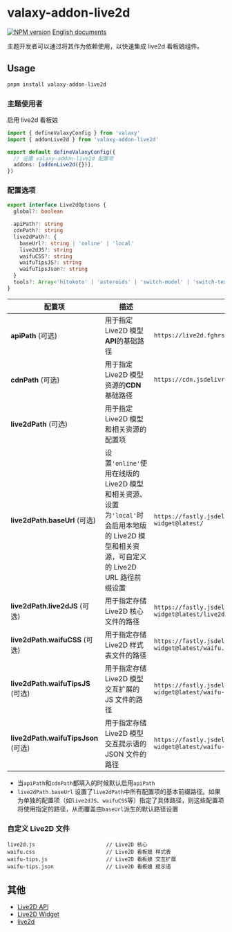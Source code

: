 # valaxy-addon-live2d

<a href="https://www.npmjs.com/package/valaxy-addon-live2d" rel="nofollow"><img src="https://img.shields.io/npm/v/valaxy-addon-live2d?color=0078E7" alt="NPM version"></a>
[English documents](./README.md)

主题开发者可以通过将其作为依赖使用，以快速集成 live2d 看板娘组件。

## Usage

```bash
pnpm install valaxy-addon-live2d
```

### 主题使用者

启用 live2d 看板娘

```ts
import { defineValaxyConfig } from 'valaxy'
import { addonLive2d } from 'valaxy-addon-live2d'

export default defineValaxyConfig({
  // 设置 valaxy-addon-live2d 配置项
  addons: [addonLive2d({})],
})
```

### 配置选项

```ts
export interface Live2dOptions {
  global?: boolean

  apiPath?: string
  cdnPath?: string
  live2dPath?: {
    baseUrl?: string | 'online' | 'local'
    live2dJS?: string
    waifuCSS?: string
    waifuTipsJS?: string
    waifuTipsJson?: string
  }
  tools?: Array<'hitokoto' | 'asteroids' | 'switch-model' | 'switch-texture' | 'photo' | 'info' | 'quit'>
}
```

| 配置项                              | 描述                                                                                                                                        | 默认值                                                                               |
| ----------------------------------- | ------------------------------------------------------------------------------------------------------------------------------------------- | ------------------------------------------------------------------------------------ |
| **apiPath** (可选)                  | 用于指定 Live2D 模型**API**的基础路径                                                                                                       | `https://live2d.fghrsh.net/api/`                                                     |
| **cdnPath** (可选)                  | 用于指定 Live2D 模型资源的**CDN**基础路径                                                                                                   | `https://cdn.jsdelivr.net/gh/fghrsh/live2d_api/`                                     |
| **live2dPath** (可选)               | 用于指定 Live2D 模型和相关资源的配置项                                                                                                      |
| **live2dPath.baseUrl** (可选)       | 设置`'online'`使用在线版的 Live2D 模型和相关资源、设置为`'local'`时会启用本地版的 Live2D 模型和相关资源，可自定义的 Live2D URL 路径前缀设置 | `https://fastly.jsdelivr.net/gh/stevenjoezhang/live2d-widget@latest/`                |
| **live2dPath.live2dJS** (可选)      | 用于指定存储 Live2D 核心文件的路径                                                                                                          | `https://fastly.jsdelivr.net/gh/stevenjoezhang/live2d-widget@latest/live2d.min.js`   |
| **live2dPath.waifuCSS** (可选)      | 用于指定存储 Live2D 样式表文件的路径                                                                                                        | `https://fastly.jsdelivr.net/gh/stevenjoezhang/live2d-widget@latest/waifu.css`       |
| **live2dPath.waifuTipsJS** (可选)   | 用于指定存储 Live2D 模型交互扩展的 JS 文件的路径                                                                                            | `https://fastly.jsdelivr.net/gh/stevenjoezhang/live2d-widget@latest/waifu-tips.js`   |
| **live2dPath.waifuTipsJson** (可选) | 用于指定存储 Live2D 模型交互提示语的 JSON 文件的路径                                                                                        | `https://fastly.jsdelivr.net/gh/stevenjoezhang/live2d-widget@latest/waifu-tips.json` |

- 当`apiPath`和`cdnPath`都填入的时候默认启用`apiPath`
- `live2dPath.baseUrl` 设置了`live2dPath`中所有配置项的基本前缀路径。如果为单独的配置项（如`live2dJS`、`waifuCSS`等）指定了具体路径，则这些配置项将使用指定的路径，从而覆盖由`baseUrl`派生的默认路径设置

### 自定义 Live2D 文件

```
live2d.js                       // Live2D 核心
waifu.css                       // Live2D 看板娘 样式表
waifu-tips.js                   // Live2D 看板娘 交互扩展
waifu-tips.json                 // Live2D 看板娘 提示语
```

## 其他

- [Live2D API](https://github.com/fghrsh/live2d_api)
- [Live2D Widget](https://github.com/stevenjoezhang/live2d-widget)
- [live2d](https://github.com/Fog-Forest/live2d)
